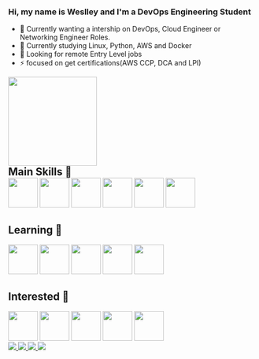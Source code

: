 ### Hi, my name is Weslley and I'm a DevOps Engineering Student

- 🔭 Currently wanting a intership on DevOps, Cloud Engineer or Networking Engineer Roles.
- 🌱 Currently studying Linux, Python, AWS and Docker
- 👯 Looking for remote Entry Level jobs
- ⚡ focused on get certifications(AWS CCP, DCA and LPI)

<div id="github-stats">
  <a href"https://github.com/Weslley-Stein"/>
  <img height="180em" src="https://github-readme-stats.vercel.app/api?username=weslley-stein&show_icons=true&theme=radical"/>
</div>

<div id="main-skills">
   <h2 style="margin: 0 auto;">Main Skills &#128640;</h2>
   <img height="60"src="https://cdn.jsdelivr.net/gh/devicons/devicon/icons/amazonwebservices/amazonwebservices-original.svg" />
   <img height="60"src="https://cdn.jsdelivr.net/gh/devicons/devicon/icons/linux/linux-original.svg" />
   <img height="60"src="https://cdn.jsdelivr.net/gh/devicons/devicon/icons/python/python-original.svg" />
   <img height="60" src="https://cdn.jsdelivr.net/gh/devicons/devicon/icons/git/git-original.svg" />
   <img height="60"src="https://cdn.jsdelivr.net/gh/devicons/devicon/icons/mongodb/mongodb-original.svg" />
   <img height="60"src="https://cdn.jsdelivr.net/gh/devicons/devicon/icons/docker/docker-original.svg" />
</div>

<div id="social-medias">
  <h2>Learning &#128214;</h2>
   <img height="60"src="https://cdn.jsdelivr.net/gh/devicons/devicon/icons/nginx/nginx-original.svg" />
   <img height="60"src="https://cdn.jsdelivr.net/gh/devicons/devicon/icons/ansible/ansible-original.svg" />
   <img height="60"src="https://cdn.jsdelivr.net/gh/devicons/devicon/icons/bash/bash-original.svg" />
   <img height="60"src="https://cdn.jsdelivr.net/gh/devicons/devicon/icons/gitlab/gitlab-original.svg" />
   <img height="60"src="https://cdn.jsdelivr.net/gh/devicons/devicon/icons/terraform/terraform-original.svg" />
</div>

<div id="interested">
  <h2>Interested &#128064;</h2>
  <img height="60" src="https://cdn.jsdelivr.net/gh/devicons/devicon/icons/jenkins/jenkins-original.svg" />
  <img height="60" src="https://cdn.jsdelivr.net/gh/devicons/devicon/icons/googlecloud/googlecloud-original.svg" />
  <img height="60" src="https://cdn.jsdelivr.net/gh/devicons/devicon/icons/azure/azure-original.svg" />
  <img height="60" src="https://cdn.jsdelivr.net/gh/devicons/devicon/icons/redhat/redhat-original.svg" />
  <img height="60" src="https://cdn.jsdelivr.net/gh/devicons/devicon/icons/kubernetes/kubernetes-plain.svg" />
</div>

<div>
  <a href="https://www.linkedin.com/in/weslley-fernandes-a9114a189/"> 
      <img src="https://img.shields.io/badge/LinkedIn-0077B5?style=for-the-badge&logo=linkedin&logoColor=white"/>   
  </a>
  <a href="https://weslley-stein.medium.com/"> 
      <img src="https://img.shields.io/badge/Medium-12100E?style=for-the-badge&logo=medium&logoColor=white"/>   
  </a>
  <a href="https://api.whatsapp.com/send?phone=5511956713019"> 
      <img src="https://img.shields.io/badge/WhatsApp-25D366?style=for-the-badge&logo=whatsapp&logoColor=white"/>   
  </a>
  <a href = "mailto:weslley.stein@gmail.com">
    <img src="https://img.shields.io/badge/-Gmail-%23333?style=for-the-badge&logo=gmail&logoColor=white" target="_blank">
  </a>
</div>

